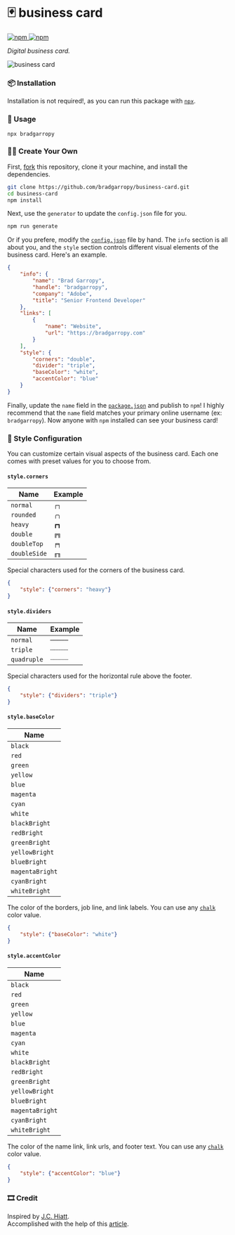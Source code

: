 # 🃏 business card

<a href="https://www.npmjs.com/package/bradgarropy">
    <img alt="npm" src="https://img.shields.io/npm/v/bradgarropy.svg?style=flat-square">
</a>

<a href="https://www.npmjs.com/package/bradgarropy">
    <img alt="npm" src="https://img.shields.io/npm/dt/bradgarropy?style=flat-square">
</a>

_Digital business card._

![business card][card]

### 📦 Installation

Installation is not required!, as you can run this package with [`npx`][npx].

### 🥑 Usage

```
npx bradgarropy
```

### 🕺🏼 Create Your Own

First, [fork][fork] this repository, clone it your machine, and install the dependencies.

```bash
git clone https://github.com/bradgarropy/business-card.git
cd business-card
npm install
```

Next, use the `generator` to update the `config.json` file for you.

```bash
npm run generate
```

Or if you prefere, modify the [`config.json`][config] file by hand. The `info` section is all about you, and the `style` section controls different visual elements of the business card. Here's an example.

```json
{
    "info": {
        "name": "Brad Garropy",
        "handle": "bradgarropy",
        "company": "Adobe",
        "title": "Senior Frontend Developer"
    },
    "links": [
        {
            "name": "Website",
            "url": "https://bradgarropy.com"
        }
    ],
    "style": {
        "corners": "double",
        "divider": "triple",
        "baseColor": "white",
        "accentColor": "blue"
    }
}
```

Finally, update the `name` field in the [`package.json`][package] and publish to `npm`! I highly recommend that the `name` field matches your primary online username (ex: `bradgarropy`). Now anyone with `npm` installed can see your business card!

### 🎨 Style Configuration

You can customize certain visual aspects of the business card. Each one comes with preset values for you to choose from.

#### `style.corners`

| Name         | Example |
| ------------ | ------- |
| `normal`     | `┌┐`    |
| `rounded`    | `╭╮`    |
| `heavy`      | `┏┓`    |
| `double`     | `╔╗`    |
| `doubleTop`  | `╒╕`    |
| `doubleSide` | `╓╖`    |

Special characters used for the corners of the business card.

```json
{
    "style": {"corners": "heavy"}
}
```

#### `style.dividers`

| Name        | Example |
| ----------- | ------- |
| `normal`    | `─────` |
| `triple`    | `┄┄┄┄┄` |
| `quadruple` | `┈┈┈┈┈` |

Special characters used for the horizontal rule above the footer.

```json
{
    "style": {"dividers": "triple"}
}
```

#### `style.baseColor`

| Name            |
| --------------- |
| `black`         |
| `red`           |
| `green`         |
| `yellow`        |
| `blue`          |
| `magenta`       |
| `cyan`          |
| `white`         |
| `blackBright`   |
| `redBright`     |
| `greenBright`   |
| `yellowBright`  |
| `blueBright`    |
| `magentaBright` |
| `cyanBright`    |
| `whiteBright`   |

The color of the borders, job line, and link labels. You can use any [`chalk`][chalk] color value.

```json
{
    "style": {"baseColor": "white"}
}
```

#### `style.accentColor`

| Name            |
| --------------- |
| `black`         |
| `red`           |
| `green`         |
| `yellow`        |
| `blue`          |
| `magenta`       |
| `cyan`          |
| `white`         |
| `blackBright`   |
| `redBright`     |
| `greenBright`   |
| `yellowBright`  |
| `blueBright`    |
| `magentaBright` |
| `cyanBright`    |
| `whiteBright`   |

The color of the name link, link urls, and footer text. You can use any [`chalk`][chalk] color value.

```json
{
    "style": {"accentColor": "blue"}
}
```

### 🎞 Credit

Inspired by [J.C. Hiatt][jc].  
Accomplished with the help of this [article][article].

[package]: https://github.com/bradgarropy/business-card/blob/master/package.json
[chalk]: https://github.com/chalk/chalk#readme
[config]: https://github.com/bradgarropy/business-card/blob/master/config.json
[fork]: https://github.com/bradgarropy/business-card/fork
[card]: images/business-card.png
[npx]: https://npmjs.com/package/npx
[jc]: https://twitter.com/jchiatt/status/1251700185840918531
[article]: https://medium.com/@natterstefan/how-to-create-your-personal-npm-business-card-816dfc66ca8
